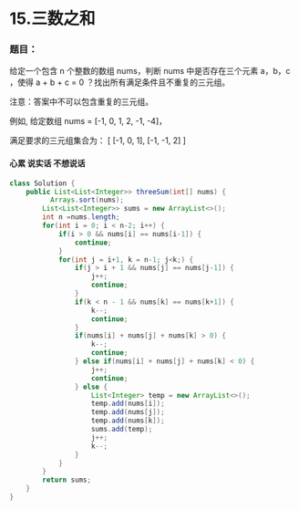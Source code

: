# 15.三数之和

### 题目：
给定一个包含 n 个整数的数组 nums，判断 nums 中是否存在三个元素 a，b，c ，使得 a + b + c = 0 ？找出所有满足条件且不重复的三元组。

注意：答案中不可以包含重复的三元组。

例如, 给定数组 nums = [-1, 0, 1, 2, -1, -4]，

满足要求的三元组集合为：
[
  [-1, 0, 1],
  [-1, -1, 2]
]

#### 心累 说实话 不想说话
```java
class Solution {
    public List<List<Integer>> threeSum(int[] nums) {
          Arrays.sort(nums);
        List<List<Integer>> sums = new ArrayList<>();
        int n =nums.length;
        for(int i = 0; i < n-2; i++) {
            if(i > 0 && nums[i] == nums[i-1]) {
                continue;
            }
            for(int j = i+1, k = n-1; j<k;) {
                if(j > i + 1 && nums[j] == nums[j-1]) {
                    j++;                                                                                                                               
                    continue;
                }
                if(k < n - 1 && nums[k] == nums[k+1]) {
                    k--;
                    continue;
                }
                if(nums[i] + nums[j] + nums[k] > 0) {
                    k--;
                    continue;
                } else if(nums[i] + nums[j] + nums[k] < 0) {
                    j++;
                    continue;
                } else {
                    List<Integer> temp = new ArrayList<>();
                    temp.add(nums[i]);
                    temp.add(nums[j]);
                    temp.add(nums[k]);
                    sums.add(temp);
                    j++;
                    k--;
                }
            }
        }
        return sums;
    }
}
```
